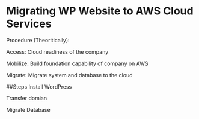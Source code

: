 # ﻿Migrating WP Website to AWS Cloud Services
Procedure (Theoritically):

Access: Cloud readiness of the company

Mobilize: Build foundation capability of company on AWS

Migrate: Migrate system and database to the cloud

##Steps
Install WordPress

Transfer domian

Migrate Database

